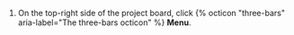 1. On the top-right side of the project board, click {% octicon "three-bars" aria-label="The three-bars octicon" %} **Menu**.

